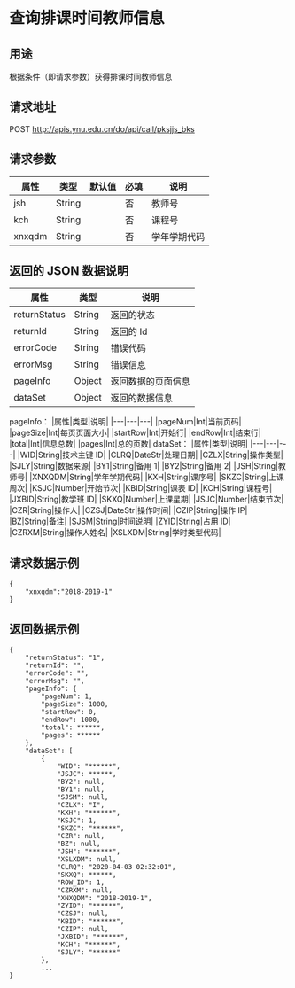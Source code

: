 # 查询排课时间教师信息

## 用途

根据条件（即请求参数）获得排课时间教师信息

## 请求地址

POST http://apis.ynu.edu.cn/do/api/call/pksjjs_bks

## 请求参数

| 属性  | 类型   | 默认值 | 必填 | 说明                                                                                |
| ----- | ------ | ------ | ---- | ----------------------------------------------------------------------------------- |
|jsh|String||否|教师号|
|kch|String||否|课程号|
|xnxqdm|String||否|学年学期代码|

## 返回的 JSON 数据说明

| 属性         | 类型   | 说明               |
| ------------ | ------ | ------------------ |
| returnStatus | String | 返回的状态         |
| returnId     | String | 返回的 Id          |
| errorCode    | String | 错误代码           |
| errorMsg     | String | 错误信息           |
| pageInfo     | Object | 返回数据的页面信息 |
| dataSet      | Object | 返回的数据信息     |

pageInfo：
|属性|类型|说明|
|---|---|---|
|pageNum|Int|当前页码|
|pageSize|Int|每页页面大小|
|startRow|Int|开始行|
|endRow|Int|结束行|
|total|Int|信息总数|
|pages|Int|总的页数|
dataSet：
|属性|类型|说明|
|---|---|---|
|WID|String|技术主键 ID|
|CLRQ|DateStr|处理日期|
|CZLX|String|操作类型|
|SJLY|String|数据来源|
|BY1|String|备用 1|
|BY2|String|备用 2|
|JSH|String|教师号|
|XNXQDM|String|学年学期代码|
|KXH|String|课序号|
|SKZC|String|上课周次|
|KSJC|Number|开始节次|
|KBID|String|课表 ID|
|KCH|String|课程号|
|JXBID|String|教学班 ID|
|SKXQ|Number|上课星期|
|JSJC|Number|结束节次|
|CZR|String|操作人|
|CZSJ|DateStr|操作时间|
|CZIP|String|操作 IP|
|BZ|String|备注|
|SJSM|String|时间说明|
|ZYID|String|占用 ID|
|CZRXM|String|操作人姓名|
|XSLXDM|String|学时类型代码|

## 请求数据示例

```
{
	"xnxqdm":"2018-2019-1"
}
```

## 返回数据示例

```
{
    "returnStatus": "1",
    "returnId": "",
    "errorCode": "",
    "errorMsg": "",
    "pageInfo": {
        "pageNum": 1,
        "pageSize": 1000,
        "startRow": 0,
        "endRow": 1000,
        "total": ******,
        "pages": ******
    },
    "dataSet": [
        {
            "WID": "******",
            "JSJC": ******,
            "BY2": null,
            "BY1": null,
            "SJSM": null,
            "CZLX": "I",
            "KXH": "******",
            "KSJC": 1,
            "SKZC": "******",
            "CZR": null,
            "BZ": null,
            "JSH": "******",
            "XSLXDM": null,
            "CLRQ": "2020-04-03 02:32:01",
            "SKXQ": ******,
            "ROW_ID": 1,
            "CZRXM": null,
            "XNXQDM": "2018-2019-1",
            "ZYID": "******",
            "CZSJ": null,
            "KBID": "******",
            "CZIP": null,
            "JXBID": "******",
            "KCH": "******",
            "SJLY": "******"
        },
        ...
}
```
